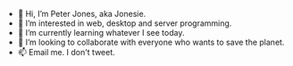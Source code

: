 - 👋 Hi, I’m Peter Jones, aka Jonesie.
- 👀 I’m interested in web, desktop and server programming.
- 🌱 I’m currently learning whatever I see today.
- 💞️ I’m looking to collaborate with everyone who wants to save the planet.
- 📫 Email me.  I don't tweet.

<!---
Jonesie/Jonesie is a ✨ special ✨ repository because its `README.md` (this file) appears on your GitHub profile.
You can click the Preview link to take a look at your changes.
--->
